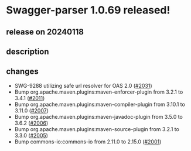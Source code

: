# Swagger-parser 1.0.69 released!

## release on 20240118

## description

## changes

* SWG-9288 utilizing safe url resolver for OAS 2.0 (<a class="issue-link js-issue-link" data-error-text="Failed to load title" data-id="2065347840" data-permission-text="Title is private" data-url="https://github.com/swagger-api/swagger-parser/issues/2031" data-hovercard-type="pull_request" data-hovercard-url="/swagger-api/swagger-parser/pull/2031/hovercard" href="https://github.com/swagger-api/swagger-parser/pull/2031">#2031</a>)
* Bump org.apache.maven.plugins:maven-enforcer-plugin from 3.2.1 to 3.4.1 (<a class="issue-link js-issue-link" data-error-text="Failed to load title" data-id="1982334221" data-permission-text="Title is private" data-url="https://github.com/swagger-api/swagger-parser/issues/2011" data-hovercard-type="pull_request" data-hovercard-url="/swagger-api/swagger-parser/pull/2011/hovercard" href="https://github.com/swagger-api/swagger-parser/pull/2011">#2011</a>)
* Bump org.apache.maven.plugins:maven-compiler-plugin from 3.10.1 to 3.11.0 (<a class="issue-link js-issue-link" data-error-text="Failed to load title" data-id="1981236671" data-permission-text="Title is private" data-url="https://github.com/swagger-api/swagger-parser/issues/2007" data-hovercard-type="pull_request" data-hovercard-url="/swagger-api/swagger-parser/pull/2007/hovercard" href="https://github.com/swagger-api/swagger-parser/pull/2007">#2007</a>)
* Bump org.apache.maven.plugins:maven-javadoc-plugin from 3.5.0 to 3.6.2 (<a class="issue-link js-issue-link" data-error-text="Failed to load title" data-id="1981236545" data-permission-text="Title is private" data-url="https://github.com/swagger-api/swagger-parser/issues/2006" data-hovercard-type="pull_request" data-hovercard-url="/swagger-api/swagger-parser/pull/2006/hovercard" href="https://github.com/swagger-api/swagger-parser/pull/2006">#2006</a>)
* Bump org.apache.maven.plugins:maven-source-plugin from 3.2.1 to 3.3.0 (<a class="issue-link js-issue-link" data-error-text="Failed to load title" data-id="1981236326" data-permission-text="Title is private" data-url="https://github.com/swagger-api/swagger-parser/issues/2005" data-hovercard-type="pull_request" data-hovercard-url="/swagger-api/swagger-parser/pull/2005/hovercard" href="https://github.com/swagger-api/swagger-parser/pull/2005">#2005</a>)
* Bump commons-io:commons-io from 2.11.0 to 2.15.0 (<a class="issue-link js-issue-link" data-error-text="Failed to load title" data-id="1981236117" data-permission-text="Title is private" data-url="https://github.com/swagger-api/swagger-parser/issues/2001" data-hovercard-type="pull_request" data-hovercard-url="/swagger-api/swagger-parser/pull/2001/hovercard" href="https://github.com/swagger-api/swagger-parser/pull/2001">#2001</a>)

